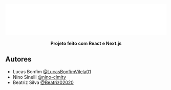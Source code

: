 ![Logo](https://github.com/LucasBonfimVilela01/Tracsy/blob/main/tracsy/public/logo-no-background%20(2).svg)
<center><b>Projeto feito com React e Next.js</b></center>

## Autores

- Lucas Bonfim [@LucasBonfimVilela01](https://github.com/LucasBonfimVilela01)
- Nino Sinelli [@nino-clmity](https://github.com/nino-clmity)
- Beatriz Silva [@Beatriz02020](https://github.com/Beatriz02020)
